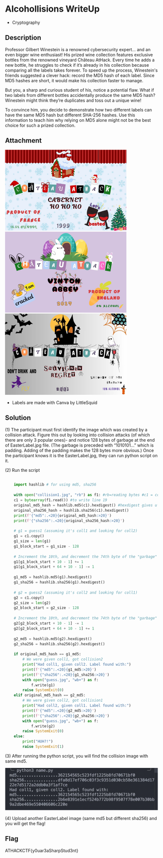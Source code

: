 # Alcohollisions WriteUp

- Cryptography

## Description

Professor Gilbert Winestein is a renowned cybersecurity expert... and an even bigger wine enthusiast! His prized wine collection features exclusive bottles from the renowned vineyard Château AtHack. Every time he adds a new bottle, he struggles to check if it’s already in his collection because comparing all the labels takes forever. To speed up the process, Winestein's friends suggested a clever hack: record the MD5 hash of each label. Since MD5 hashes are short, it would make his collection faster to manage.

But you, a sharp and curious student of his, notice a potential flaw. What if two labels from different bottles accidentally produce the same MD5 hash? Winestein might think they’re duplicates and toss out a unique wine!

To convince him, you decide to demonstrate how two different labels can have the same MD5 hash but different SHA-256 hashes. Use this information to teach him why relying on MD5 alone might not be the best choice for such a prized collection.

## Attachment

<img src="Labels/christmaslabel.jpg" alt="christmaslabel" width="400">
<img src="Labels/easterlabel.jpg" alt="easterlabel" width="400">
<img src="Labels/halloweenlabel.jpg" alt="halloweenlabel" width="400">

- Labels are made with Canva by LittleSquid

## Solution

(1) The participant must first identify the image which was created by a collision attack. Figure this out by looking into collision attacks (of which there are only 3 popular ones)- and notice 128 bytes of garbage at the end of EasterLabel.jpg file. (The garbage is preceded with “1010101…” which is padding. Adding of the padding makes the 128 bytes more obvious.) Once the participant knows it is the EasterLabel.jpg, they can run python script on it.

(2) Run the script

```py

    import hashlib # for using md5, sha256

    with open("collision1.jpg", "rb") as f1: #rb=reading bytes #c1 = collision1
    c1 = bytearray(f1.read()) #to write line 19
    original_md5_hash = hashlib.md5(c1).hexdigest() #hexdigest gives u string
    original_sha256_hash = hashlib.sha256(c1).hexdigest()
    print(f'{"md5":.<20}{original_md5_hash:>20}')
    print(f'{"sha256":.<20}{original_sha256_hash:>20}')

    # g1 = guess1 (assuming it's coll1 and looking for coll2)
    g1 = c1.copy()
    g1_size = len(g1)
    g1_block_start = g1_size - 128

    # Increment the 10th, and decrement the 74th byte of the "garbage" block
    g1[g1_block_start + 10 - 1] += 1
    g1[g1_block_start + 64 + 10 - 1] -= 1

    g1_md5 = hashlib.md5(g1).hexdigest()
    g1_sha256 = hashlib.sha256(g1).hexdigest()

    # g2 = guess2 (assuming it's coll2 and looking for coll1)
    g2 = c1.copy()
    g2_size = len(g2)
    g2_block_start = g2_size - 128

    # Increment the 10th, and decrement the 74th byte of the "garbage" block
    g2[g2_block_start + 10 - 1] -= 1
    g2[g2_block_start + 64 + 10 - 1] += 1

    g2_md5 = hashlib.md5(g2).hexdigest()
    g2_sha256 = hashlib.sha256(g2).hexdigest()

    if original_md5_hash == g1_md5:
        # We were given coll1, got collision2
        print("Had coll1, given coll2. Label found with:")
        print(f'{"md5":.<20}{g1_md5:>20}')
        print(f'{"sha256":.<20}{g1_sha256:>20}')
        with open("guess.jpg", "wb+") as f:
            f.write(g1)
        raise SystemExit(0)
    elif original_md5_hash == g2_md5:
        # We were given coll2, got collision1
        print("Had coll2, given coll1. Label found with:")
        print(f'{"md5":.<20}{g2_md5:>20}')
        print(f'{"sha256":.<20}{g2_sha256:>20}')
        with open("guess.jpg", "wb+") as f:
            f.write(g2)
        raise SystemExit(0)
    else:
        print("HUH?!")
        raise SystemExit(1)

```

(3) After running the python script, you will find the collision image with same md5.

![collision](Labels/collisionpic.jpg)

(4) Upload another EasterLabel image (same md5 but different sha256) and you will get the flag!

## Flag

ATHACKCTF{y0uar3aSharpStud3nt}
